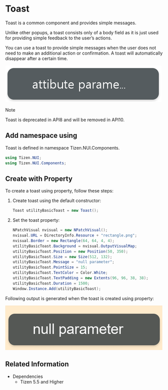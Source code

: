 # Toast
Toast is a common component and provides simple messages.

Unlike other popups, a toast consists only of a body field as it is just used for providing simple feedback to the user’s actions.

You can use a toast to provide simple messages when the user does not need to make an additional action or confirmation. A toast will automatically disappear after a certain time.

![Toast](./media/toast.png)


> [!NOTE]
> Toast is deprecated in API8 and will be removed in API10.

## Add namespace using
Toast is defined in namespace Tizen.NUI.Components.

```cs
using Tizen.NUI;
using Tizen.NUI.Components;
```

## Create with Property

To create a toast using property, follow these steps:

1. Create toast using the default constructor:

    ```cs
    Toast utilityBasicToast = new Toast();
    ```

2. Set the toast property:

    ```cs
    NPatchVisual nvisual = new NPatchVisual();
    nvisual.URL = DirectoryInfo.Resource + "rectangle.png";
    nvisual.Border = new Rectangle(64, 64, 4, 4);
    utilityBasicToast.Background = nvisual.OutputVisualMap;
    utilityBasicToast.Position = new Position(50, 350);
    utilityBasicToast.Size = new Size(512, 132);
    utilityBasicToast.Message = "null parameter";
    utilityBasicToast.PointSize = 15;
    utilityBasicToast.TextColor = Color.White;
    utilityBasicToast.TextPadding = new Extents(96, 96, 38, 38);
    utilityBasicToast.Duration = 1500;
    Window.Instance.Add(utilityBasicToast);
    ```

Following output is generated when the toast is created using property:

![Toast](./media/toast.gif)

## Related Information
- Dependencies
  -   Tizen 5.5 and Higher
